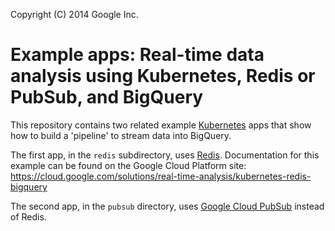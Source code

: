
Copyright (C) 2014 Google Inc.

# Example apps: Real-time data analysis using Kubernetes, Redis or PubSub, and BigQuery

This repository contains two related example [Kubernetes](https://github.com/GoogleCloudPlatform/kubernetes) apps that show how to build a 'pipeline' to stream data into BigQuery.

The first app, in the `redis` subdirectory, uses [Redis](http://redis.io/).
Documentation for this example can be found on the Google Cloud Platform site:
https://cloud.google.com/solutions/real-time-analysis/kubernetes-redis-bigquery

The second app, in the `pubsub` directory, uses [Google Cloud PubSub](https://cloud.google.com/pubsub/docs) instead of Redis.
